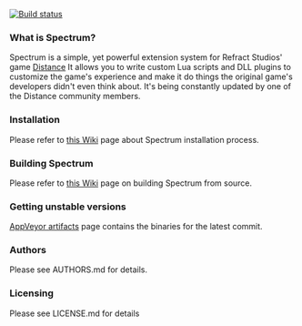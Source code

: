 
[![Build status](https://ci.appveyor.com/api/projects/status/5uvu1nmf3js0po7j?svg=true)](https://ci.appveyor.com/project/Ciastex/spectrum)  

### What is Spectrum?
Spectrum is a simple, yet powerful extension system for Refract Studios' game 
[Distance](http://survivethedistance.com/)
It allows you to write custom Lua scripts and DLL plugins to customize the
game's experience and make it do things the original game's developers didn't 
even think about. It's being constantly updated by one of the Distance community
members.

### Installation
Please refer to [this Wiki](https://github.com/Ciastex/Spectrum/wiki/Installing-Spectrum) page about Spectrum installation process.

### Building Spectrum
Please refer to [this Wiki](https://github.com/Ciastex/Spectrum/wiki/Building-Spectrum-from-source) page on building Spectrum from source.

### Getting unstable versions
[AppVeyor artifacts](https://ci.appveyor.com/project/Ciastex/spectrum/build/artifacts) page contains the binaries for the latest commit.

### Authors
Please see AUTHORS.md for details.

### Licensing
Please see LICENSE.md for details
